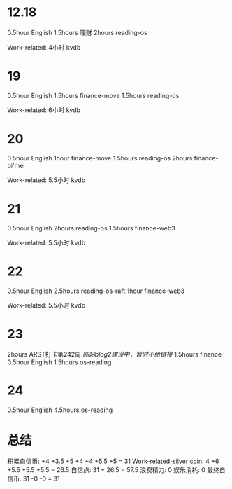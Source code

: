 # 12.18
0.5hour English
1.5hours 理财
2hours reading-os

Work-related:
4小时 kvdb

# 19
0.5hour English
1.5hours finance-move
1.5hours reading-os

Work-related:
6小时 kvdb

# 20
0.5hour English
1hour finance-move
1.5hours reading-os
2hours finance-bi'mei

Work-related:
5.5小时 kvdb

# 21
0.5hour English
2hours reading-os
1.5hours finance-web3

Work-related:
5.5小时 kvdb

# 22
0.5hour English
2.5hours reading-os-raft
1hour finance-web3

Work-related:
5.5小时 kvdb

# 23
2hours ARST打卡第242周 _网站blog2建设中，暂时不给链接_
1.5hours finance
0.5hour English
1.5hours os-reading

# 24
0.5hour English
4.5hours os-reading

# 总结
积累自信币: +4 +3.5 +5 +4 +4 +5.5 +5 = 31
Work-related-silver coin: 4 +6 +5.5 +5.5 +5.5 = 26.5
自信点: 31 + 26.5 = 57.5
浪费精力: 0
娱乐消耗: 0 
最终自信币: 31 -0 -0 = 31


